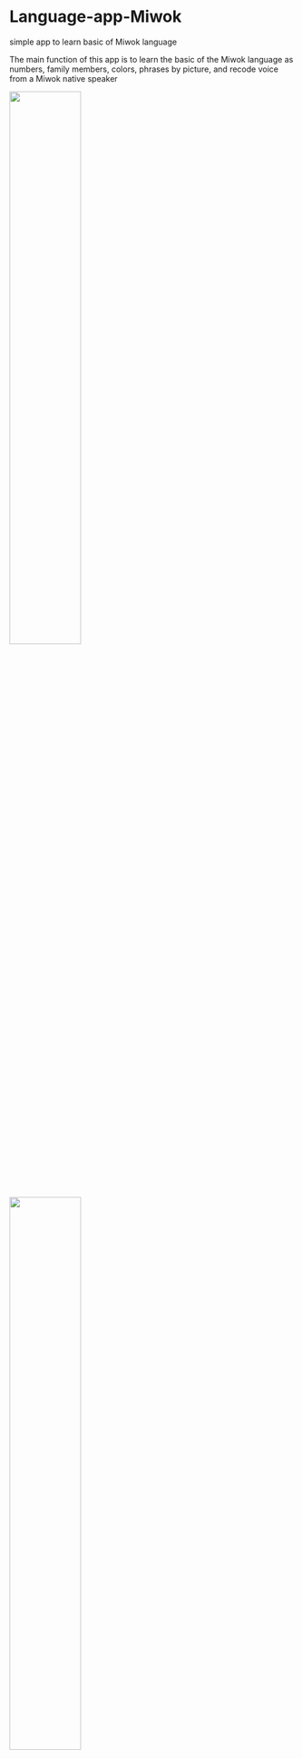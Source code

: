 # Language-app-Miwok
simple app to learn basic of Miwok language


The main function of this app is to learn the basic of the Miwok language as numbers, family members, colors, phrases  by picture, and recode voice from a Miwok native speaker



<img src="https://user-images.githubusercontent.com/56397578/117984682-14ed1b80-b349-11eb-9818-00f476384a91.png" width=50% height=50%>


<img src="https://user-images.githubusercontent.com/56397578/117984667-13235800-b349-11eb-84d5-289319c8292b.png" width=50% height=50%>


<img src="https://user-images.githubusercontent.com/56397578/117984650-10c0fe00-b349-11eb-8eb5-3bf6d6af9c29.png" width=50% height=50%>


<img src="https://user-images.githubusercontent.com/56397578/117984618-0b63b380-b349-11eb-858f-963d83265e65.png" width=50% height=50%>


